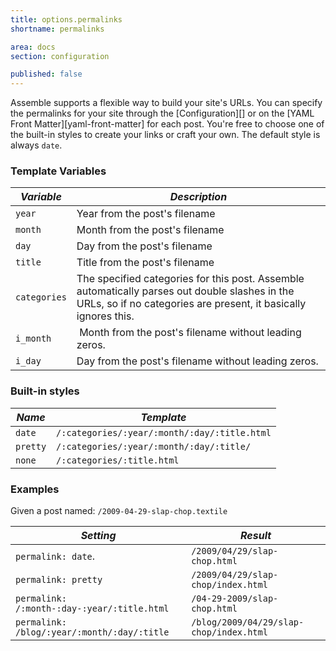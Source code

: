 ```yaml
---
title: options.permalinks
shortname: permalinks

area: docs
section: configuration

published: false
---
```


Assemble supports a flexible way to build your site's URLs. You can specify the permalinks for your site through the [Configuration][] or on the [YAML Front Matter][yaml-front-matter] for each post. You're free to choose one of the built-in styles to create your links or craft your own. The default style is always `date`.

### Template Variables

| _Variable_ | _Description_ |
| ---------- |-------------- |
| `year` | Year from the post's filename |
| `month` | Month from the post's filename |
| `day` | Day from the post's filename |
| `title` | Title from the post's filename |
| `categories` | The specified categories for this post. Assemble automatically parses out double slashes in the URLs, so if no categories are present, it basically ignores this. |
| `i_month` | Month from the post's filename without leading zeros. |
| `i_day` | Day from the post's filename without leading zeros. |

### Built-in styles

| _Name_     | _Template_    |
| ---------- |-------------- |
| `date` | `/:categories/:year/:month/:day/:title.html` |
| `pretty` | `/:categories/:year/:month/:day/:title/` |
| `none` | `/:categories/:title.html` |

### Examples

Given a post named: `/2009-04-29-slap-chop.textile`

| _Setting_  | _Result_      |
| ---------- |-------------- |
| `permalink: date`. | `/2009/04/29/slap-chop.html` |
| `permalink: pretty` | `/2009/04/29/slap-chop/index.html` |
| `permalink: /:month-:day-:year/:title.html` | `/04-29-2009/slap-chop.html` |
| `permalink: /blog/:year/:month/:day/:title` | `/blog/2009/04/29/slap-chop/index.html` |
